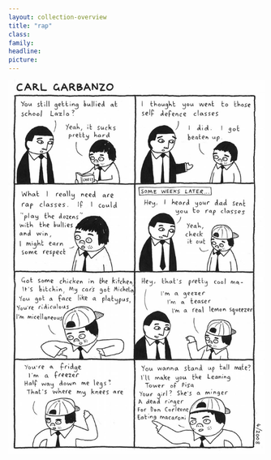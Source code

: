 ```yaml
---
layout: collection-overview
title: "rap"
class:	
family:
headline:
picture:
---
```


![rap](/assets/img/garbanzo/2008/rap-900w.jpg)
